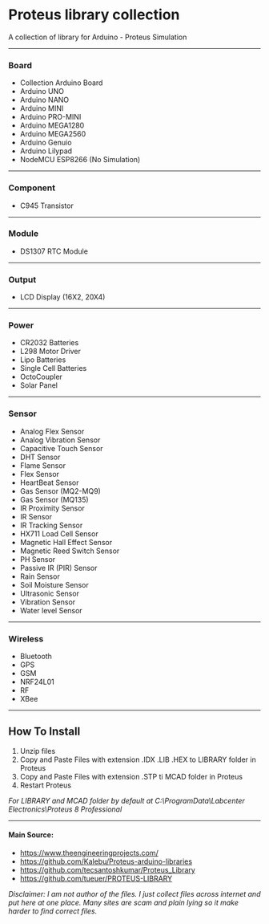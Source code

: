 # Proteus library collection
A collection of library for Arduino - Proteus Simulation

***
### Board
* Collection Arduino Board
* Arduino UNO
* Arduino NANO
* Arduino MINI
* Arduino PRO-MINI
* Arduino MEGA1280
* Arduino MEGA2560
* Arduino Genuio
* Arduino Lilypad
* NodeMCU ESP8266 (No Simulation)

***
### Component
* C945 Transistor

***
### Module
* DS1307 RTC Module

***
### Output
* LCD Display (16X2, 20X4)

***
### Power
* CR2032 Batteries 
* L298 Motor Driver
* Lipo Batteries
* Single Cell Batteries
* OctoCoupler
* Solar Panel

***
### Sensor
* Analog Flex Sensor
* Analog Vibration Sensor
* Capacitive Touch Sensor
* DHT Sensor
* Flame Sensor
* Flex Sensor
* HeartBeat Sensor
* Gas Sensor (MQ2-MQ9)
* Gas Sensor (MQ135)
* IR Proximity Sensor
* IR Sensor
* IR Tracking Sensor
* HX711 Load Cell Sensor
* Magnetic Hall Effect Sensor
* Magnetic Reed Switch Sensor
* PH Sensor
* Passive IR (PIR) Sensor
* Rain Sensor
* Soil Moisture Sensor
* Ultrasonic Sensor
* Vibration Sensor
* Water level Sensor

***
### Wireless
* Bluetooth
* GPS
* GSM
* NRF24L01
* RF
* XBee

***
## How To Install
1. Unzip files
2. Copy and Paste Files with extension .IDX .LIB .HEX to LIBRARY folder in Proteus
3. Copy and Paste Files with extension .STP ti MCAD folder in Proteus 
4. Restart Proteus

_For LIBRARY and MCAD folder by default at C:\ProgramData\Labcenter Electronics\Proteus 8 Professional_

***
#### Main Source:
* https://www.theengineeringprojects.com/
* https://github.com/Kalebu/Proteus-arduino-libraries
* https://github.com/tecsantoshkumar/Proteus_Library
* https://github.com/tueuer/PROTEUS-LIBRARY

_Disclaimer: I am not author of the files. I just collect files across internet and put here at one place. Many sites are scam and plain lying so it make harder to find correct files._

